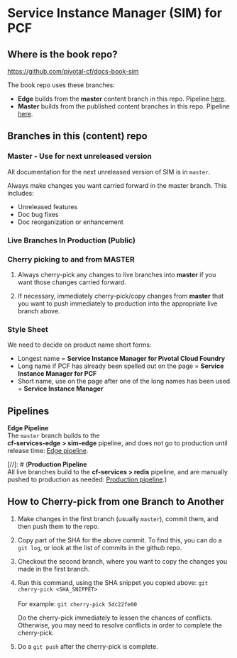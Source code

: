 # Service Instance Manager (SIM) for PCF

## Where is the book repo?
https://github.com/pivotal-cf/docs-book-sim

The book repo uses these branches:

* **Edge** builds from the **master** content branch in this repo. Pipeline [here]().
* **Master** builds from the published content branches in this repo. Pipeline [here]().

## Branches in this (content) repo

### Master - Use for next unreleased version

All documentation for the next unreleased version of SIM is in `master`.

Always make changes you want carried forward in the master branch. This includes:

* Unreleased features
* Doc bug fixes
* Doc reorganization or enhancement

### Live Branches In Production (Public)

### Cherry picking to and from MASTER

1. Always cherry-pick any changes to live branches into **master** if you want those changes carried forward.

2. If necessary, immediately cherry-pick/copy changes from **master** that you want to push immediately to production into the appropriate live branch above.

### Style Sheet

We need to decide on product name short forms:
+ Longest name = **Service Instance Manager for Pivotal Cloud Foundry**
+ Long name if PCF has already been spelled out on the page = **Service Instance Manager for PCF**
+ Short name, use on the page after one of the long names has been used = **Service Instance Manager**

## Pipelines

**Edge Pipeline**<br>
The `master` branch builds to the <br> <strong>cf-services-edge > sim-edge</strong> pipeline, and does not go to production until release time: [Edge pipeline](). <br>

[//]: # (**Production Pipeline**<br>
All live branches build to the <strong>cf-services > redis</strong> pipeline,
and are manually pushed to production as needed: [Production pipeline]().)

## How to Cherry-pick from one Branch to Another
1. Make changes in the first branch (usually `master`), commit them, and then push them to the repo.
2. Copy part of the SHA for the above commit. To find this, you can do a `git log`, or look at the list of commits in the github repo.
3. Checkout the second branch, where you want to copy the changes you made in the first branch.
4. Run this command, using the SHA snippet you copied above:
    `git cherry-pick <SHA_SNIPPET>`<br><br>
    For example: `git cherry-pick 5dc22fe00`

    Do the cherry-pick immediately to lessen the chances of conflicts.
    Otherwise, you may need to resolve conflicts in order to complete the cherry-pick.

5. Do a `git push` after the cherry-pick is complete.<br><br>
